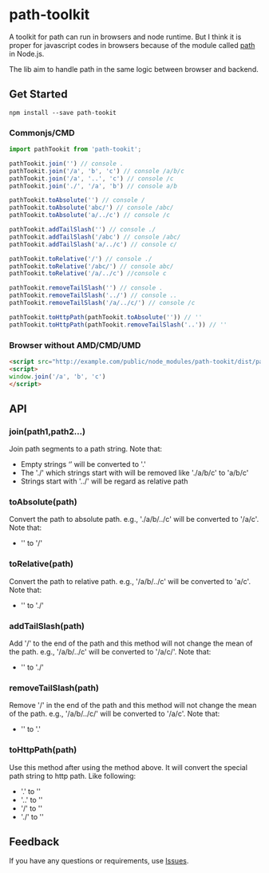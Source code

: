 # path-toolkit

A toolkit for path can run in browsers and node runtime. But I think it is proper for javascript codes in browsers because of the module called [path](https://nodejs.org/dist/latest-v6.x/docs/api/path.html) in Node.js.

The lib aim to handle path in the same logic between browser and backend.

## Get Started

```
npm install --save path-tookit
```

### Commonjs/CMD

```javascript
import pathTookit from 'path-tookit';

pathTookit.join('') // console .
pathTookit.join('/a', 'b', 'c') // console /a/b/c
pathTookit.join('/a', '..', 'c') // console /c
pathTookit.join('./', '/a', 'b') // console a/b

pathTookit.toAbsolute('') // console /
pathTookit.toAbsolute('abc/') // console /abc/
pathTookit.toAbsolute('a/../c') // console /c

pathTookit.addTailSlash('') // console ./
pathTookit.addTailSlash('/abc') // console /abc/
pathTookit.addTailSlash('a/../c') // console c/

pathTookit.toRelative('/') // console ./
pathTookit.toRelative('/abc/') // console abc/
pathTookit.toRelative('/a/../c') //console c

pathTookit.removeTailSlash('') // console .
pathTookit.removeTailSlash('../') // console ..
pathTookit.removeTailSlash('/a/../c/') // console /c

pathTookit.toHttpPath(pathTookit.toAbsolute('')) // ''
pathTookit.toHttpPath(pathTookit.removeTailSlash('..')) // ''

```

### Browser without AMD/CMD/UMD

```html
<script src="http://example.com/public/node_modules/path-tookit/dist/path-tookit.js"></script>
<script>
window.join('/a', 'b', 'c')
</script>		
```

## API

### join(path1,path2...)

Join path segments to a path string. Note that:

- Empty strings ‘’ will be converted to '.'
- The './' which strings start with will be removed like './a/b/c' to 'a/b/c'
- Strings start with '../' will be regard as relative path

### toAbsolute(path)

Convert the path to absolute path. e.g., './a/b/../c' will be converted to '/a/c'. Note that: 	

- '' to '/'

### toRelative(path)

Convert the path to relative path. e.g., '/a/b/../c' will be converted to 'a/c'. Note that: 	

- '' to './'

### addTailSlash(path)

Add '/' to the end of the path and this method will not change the mean of the path. e.g., '/a/b/../c' will be converted to '/a/c/'. Note that: 

- '' to './'

### removeTailSlash(path)

Remove '/' in the end of the path and this method will not change the mean of the path. e.g., '/a/b/../c/' will be converted to '/a/c'. Note that: 

- '' to '.'

### toHttpPath(path)

Use this method after using the method above. It will convert the special path string to http path. Like following:

- '.' to ''
- '..' to ''
- '/' to ''
- './' to ''

## Feedback  
If you have any questions or requirements, use [Issues](https://github.com/yedaodao/path-toolkit/issues).











